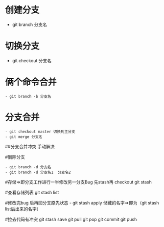 # 创建分支 #

   - git branch 分支名
# 切换分支 #

   - git checkout 分支名 
  
# 俩个命令合并 #
	- git branch -b 分支名
	
# 分支合并
	- git checkout master 切换到主分支
	- git merge 分支名
##分支合并冲突
	手动解决  
	
#删除分支
	
	- git branch -d 分支名
	- git branch -d 分支名1  分支名2

#存储=>即分支工作进行一半修改另一分支Bug 先stash再 checkout
	git stash

#查看存储列表
	git stash list  

#修改完bug 后再回分支原先状态
	- git stash apply 储藏的名字=>即为（git stash list后出来的名字）

#拉去代码有冲突 
	git stash save
	git pull
	git pop
	git commit
	git push